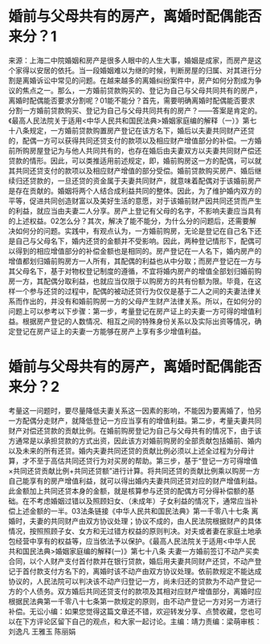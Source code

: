 # 婚前与父母共有的房产，离婚时配偶能否来分？1

来源：上海二中院婚姻和房产是很多人眼中的人生大事，婚姻是成家，而房产是这个家得以安居的依托。当一段婚姻难以为继的时候，判断房屋的归属、对其进行分割是离婚诉讼中常见的问题。在越来越多的离婚纠纷案件中，房产如何分割成为争议的焦点之一。那么，一方婚前贷款购买的、登记为自己与父母共同共有的房产，离婚时配偶能否要求分割呢？01能不能分？首先，需要明确离婚时配偶能否要求分割一方婚前贷款购买、登记为自己与父母共同共有的房产？——答案是肯定的。《最高人民法院关于适用<中华人民共和国民法典>婚姻家庭编的解释（一）》第七十八条规定，一方婚前贷款购置房产登记在该方名下，婚后以夫妻共同财产还贷的，配偶一方可以获得共同还贷支付的款项以及相应财产增值部分的补偿。一方婚前所购房屋登记为与他人共同共有的，也存在婚后由夫妻双方以夫妻共同财产偿还贷款的情形。因此，可以类推适用前述规定，即，婚前购房这一方的配偶，可以就其共同还贷支付的款项以及相应财产增值的部分受偿。婚前贷款购买房产、婚后继续归还贷款的，一旦还贷的资金属于夫妻共同财产，就意味着配偶对于该婚前房产是存在贡献的。婚姻将两个人结合成利益共同的整体。因此，为了维护婚内双方的平等，促进共同创造财富以及美好生活的意愿，对于该婚前财产因共同还贷而产生的利益，就应当由夫妻二人分享。房产上登记有父母的名字，不影响夫妻应当具有的上述权益。02怎么分？其次，解决了能不能分，为什么分的问题后，还需要解决如何分的问题。实践中，有观点认为，一方婚前购房，无论是登记在自己名下还是自己与父母名下，婚内还贷的金额并不受影响。因此，两种登记情形下，配偶可以得到的相应增值部分的补偿金额也是相同的。房产登记在一人名下，婚内房产的增值都划归婚前购房方一人所有，其配偶的利益也从中分取；而房产登记在一方与其父母名下，基于对物权登记制度的遵循，不宜将婚内房产的增值全部划归婚前购房一方，其配偶分取利益，也就应当仅限于以购房方的共有份额为限。毕竟，在这样一个参与还贷的过程中，配偶的被动还贷行为仅仅是基于二人之间的夫妻法律关系而作出的，并没有和婚前购房一方的父母产生财产法律关系。所以，在如何分的问题上可以参考以下步骤：第一步，考量登记在房产证上的夫妻一方可得的增值利益。根据房产登记的人数情况、相互之间的特殊身份关系以及实际出资等情况，确定登记在房产证上的夫妻一方能够在房产上享有多少增值利益。

# 婚前与父母共有的房产，离婚时配偶能否来分？2

考量这一问题时，要尽量降低夫妻关系这一因素的影响，不能因为要离婚了，怕另一方配偶分走财产，就降低登记一方应当享有的增值利益。第二步，考量夫妻共同财产对偿还贷款的贡献比例。在婚前购房登记为自己与父母共有的情况下，由于该方通常是以承担贷款的方式出资，因此该方对婚前购房的全部贡献包括婚前、婚内以及未来的所有还贷。婚内夫妻共同还贷的贡献比例必须以上述全过程为分母计算，才不至于高估共同还贷行为对买房的帮助。第三步，基于“登记一方可得增值×共同还贷贡献比例+共同还贷额”进行计算。将共同还贷的贡献比例乘以购房一方自己能享有的房产增值利益，就可以得出婚内夫妻共同还贷对应的财产增值利益。此金额加上共同还贷本身的金额，就是核算参与还贷的配偶方可分得补偿额的基础。在不考虑婚姻过错以及照顾妇女、（未成年）子女利益的情况下，通常应当补偿上述金额的一半。03法条链接《中华人民共和国民法典》第一千零八十七条 离婚时，夫妻的共同财产由双方协议处理；协议不成的，由人民法院根据财产的具体情况，按照照顾子女、女方和无过错方权益的原则判决。对夫或者妻在家庭土地承包经营中享有的权益等，应当依法予以保护。《最高人民法院关于适用<中华人民共和国民法典>婚姻家庭编的解释(一)》第七十八条 夫妻一方婚前签订不动产买卖合同，以个人财产支付首付款并在银行贷款，婚后用夫妻共同财产还贷，不动产登记于首付款支付方名下的，离婚时该不动产由双方协议处理。依前款规定不能达成协议的，人民法院可以判决该不动产归登记一方，尚未归还的贷款为不动产登记一方的个人债务。双方婚后共同还贷支付的款项及其相对应财产增值部分，离婚时应根据民法典第一千零八十七条第一款规定的原则，由不动产登记一方对另一方进行补偿。无讼小编：如果您觉得这篇文章还不错，欢迎转发分享、点赞收藏，您也可以在下方评论区留下自己的观点，和大家一起讨论。主编：靖力责编：梁萌审核：刘逸凡 王雅玉 陈丽娟

